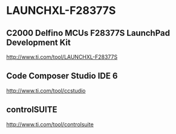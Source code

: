 # LAUNCHXL-F28377S

## C2000 Delfino MCUs F28377S LaunchPad Development Kit ##
http://www.ti.com/tool/LAUNCHXL-F28377S

## Code Composer Studio IDE 6 ##
http://www.ti.com/tool/ccstudio

## controlSUITE ## 
http://www.ti.com/tool/controlsuite
